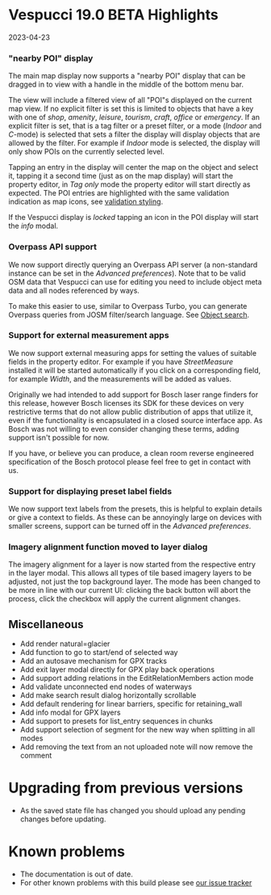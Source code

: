 # Vespucci 19.0 BETA Highlights

2023-04-23

### "nearby POI" display

The main map display now supports a "nearby POI" display that can be dragged in to view with a handle in the middle of the bottom menu bar.

The view will include a filtered view of all "POI"s displayed on the current map view. If no explicit filter is set this is limited to objects that have a key with one of
_shop_, _amenity_, _leisure_, _tourism_, _craft_, _office_ or _emergency_. If an explicit filter is set, that is a tag filter or a preset filter, or a mode (_Indoor_ and _C_-mode) is selected that sets a filter the display will display objects that are allowed by the filter. For example if _Indoor_ mode is selected, the display will only show POIs on the currently selected level. 

Tapping an entry in the display will center the map on the object and select it, tapping it a second time (just as on the map display) will start the property editor, in _Tag only_ mode the property editor will start directly as expected. The POI entries are highlighted with the same validation indication as map icons, see [validation styling](https://github.com/MarcusWolschon/osmeditor4android/blob/master/src/main/assets/styles/Color-round.xml#L39).

If the Vespucci display is _locked_ tapping an icon in the POI display will start the _info_ modal.

### Overpass API support

We now support directly querying an Overpass API server (a non-standard instance can be set in the _Advanced preferences_). Note that to be valid OSM data that Vespucci can use for editing you need to include object meta data and all nodes referenced by ways.

To make this easier to use, similar to Overpass Turbo, you can generate Overpass queries from JOSM filter/search language. See [Object search](http://vespucci.io/tutorials/object_search/).

### Support for external measurement apps

We now support external measuring apps for setting the values of suitable fields in the property editor. For example if you have _StreetMeasure_ installed it will be started automatically if you click on a corresponding field, for example _Width_, and the measurements will be added as values.

Originally we had intended to add support for Bosch laser range finders for this release, however Bosch licenses its SDK for these devices on very restrictive terms that do not allow public distribution of apps that utilize it, even if the functionality is encapsulated in a closed source interface app. As Bosch was not willing to even consider changing these terms, adding support isn't possible for now. 

If you have, or believe you can produce, a clean room reverse engineered specification of the Bosch protocol please feel free to get in contact with us.  

### Support for displaying preset label fields 

We now support text labels from the presets, this is helpful to explain details or give a context to fields. As these can be annoyingly large on devices with smaller screens, support can be turned off in the _Advanced preferences_.

### Imagery alignment function moved to layer dialog

The imagery alignment for a layer is now started from the respective entry in the layer modal. This allows all types of tile based imagery layers to be adjusted, not just the top background layer. The mode has been changed to be more in line with our current UI: clicking the back button will abort the process, click the checkbox will apply the current alignment changes.

## Miscellaneous

- Add render natural=glacier
- Add function to go to start/end of selected way
- Add an autosave mechanism for GPX tracks
- Add exit layer modal directly for GPX play back operations
- Add support adding relations in the EditRelationMembers action mode
- Add validate unconnected end nodes of waterways
- Add make search result dialog horizontally scrollable
- Add default rendering for linear barriers, specific for retaining_wall
- Add info modal for GPX layers
- Add support to presets for list_entry sequences in chunks
- Add support selection of segment for the new way when splitting in all modes
- Add removing the text from an not uploaded note will now remove the comment

# Upgrading from previous versions

* As the saved state file has changed you should upload any pending changes before updating.

# Known problems

* The documentation is out of date.
* For other known problems with this build please see [our issue tracker](https://github.com/MarcusWolschon/osmeditor4android/issues)
